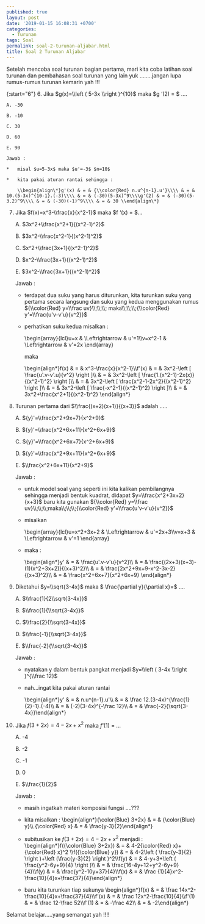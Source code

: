 ```yaml
---
published: true
layout: post
date: '2019-01-15 16:08:31 +0700'
categories:
  - Turunan
tags: Soal
permalink: soal-2-turunan-aljabar.html
title: Soal 2 Turunan Aljabar
---
```

Setelah mencoba soal turunan bagian pertama, mari kita coba latihan soal turunan dan pembahasan soal turunan yang lain yuk ……..jangan lupa rumus-rumus turunan kemarin yah !!!

{:start="6"}
6.  Jika $g(x)=\\left ( 5-3x \\right )^{10}$ maka $g ‘(2) = $ ….
    
    A. -30
    
    B. -10
    
    C. 30
    
    D. 60
    
    E. 90
    
    Jawab :
    
    *   misal $u=5-3x$ maka $u'=-3$ $n=10$
        
    *   kita pakai aturan rantai sehingga :
        
        \\begin{align\*}g'(x) & = & {\\color{Red} n.u^{n-1}.u'}\\\\ & = & 10.(5-3x)^{10-1}.(-3)\\\\ & = & (-30)(5-3x)^9\\\\g'(2) & = & (-30)(5-3.2)^9\\\\ & = & (-30)(-1)^9\\\\ & = & 30 \\end{align\*}
        
7.  Jika $f(x)=x^3-\\frac{x}{x^2-1}$ maka $f ‘(x) = $…
    
    A. $3x^2+\\frac{x^2+1}{(x^2-1)^2}$
    
    B. $3x^2-\\frac{x^2-1}{(x^2-1)^2}$
    
    C. $x^2+\\frac{3x+1}{(x^2-1)^2}$
    
    D. $x^2-\\frac{3x+1}{(x^2-1)^2}$
    
    E. $3x^2-\\frac{3x+1}{(x^2-1)^2}$
    
    Jawab :
    
    *   terdapat dua suku yang harus diturunkan, kita turunkan suku yang pertama secara langsung dan suku yang kedua menggunakan rumus ${\\color{Red} y=\\frac uv}\\;\\;\\; maka\\;\\;\\;{\\color{Red} y'=\\frac{u'v-v'u}{v^2}}$
        
    *   perhatikan suku kedua misalkan :
        
        \\begin{array}{lcl}u=x & \\Leftrightarrow & u'=1\\\\v=x^2-1 & \\Leftrightarrow & v'=2x \\end{array}
        
        maka
        
        \\begin{align\*}f(x) & = & x^3-\\frac{x}{x^2-1}\\\\f'(x) & = & 3x^2-\\left \[ \\frac{u'.v-v'.u}{v^2} \\right \]\\\\ & = & 3x^2-\\left \[ \\frac{1.(x^2-1)-2x(x)}{(x^2-1)^2} \\right \]\\\\ & = & 3x^2-\\left \[ \\frac{x^2-1-2x^2}{(x^2-1)^2} \\right \]\\\\ & = & 3x^2-\\left \[ \\frac{-x^2-1}{(x^2-1)^2} \\right \]\\\\ & = & 3x^2+\\frac{x^2+1}{(x^2-1)^2} \\end{align\*}
        
8.  Turunan pertama dari $\\frac{(x+2)(x+1)}{(x+3)}$ adalah …..
    
    A. ${y}'=\\frac{x^2+9x+7}{x^2+9}$
    
    B. ${y}'=\\frac{x^2+6x+11}{x^2+6x+9}$
    
    C. ${y}'=\\frac{x^2+6x+7}{x^2+6x+9}$
    
    D. ${y}'=\\frac{x^2+9x+11}{x^2+6x+9}$
    
    E. $\\frac{x^2+6x+11}{x^2+9}$
    
    Jawab :
    
    *   untuk model soal yang seperti ini kita kalikan pembilangnya sehingga menjadi bentuk kuadrat, didapat $y=\\frac{x^2+3x+2}{x+3}$ baru kita gunakan ${\\color{Red} y=\\frac uv}\\;\\;\\;maka\\;\\;\\;{\\color{Red} y'=\\frac{u'v-v'u}{v^2}}$
        
    *   misalkan
        
        \\begin{array}{lcl}u=x^2+3x+2 & \\Leftrightarrow & u'=2x+3\\\\v=x+3 & \\Leftrightarrow & v'=1 \\end{array}
        
    *   maka :
        
        \\begin{align\*}y' & = & \\frac{u'.v-v'u}{v^2}\\\\ & = & \\frac{(2x+3)(x+3)-(1)(x^2+3x+2)}{(x+3)^2}\\\\ & = & \\frac{2x^2+9x+9-x^2-3x-2}{(x+3)^2}\\\\ & = & \\frac{x^2+6x+7}{x^2+6x+9} \\end{align\*}
        
9.  Diketahui $y=\\sqrt{3-4x}$ maka $ \\frac{\\partial y}{\\partial x}=$ ….
    
    A. $\\frac{1}{2\\sqrt{3-4x}}$
    
    B. $\\frac{1}{\\sqrt{3-4x}}$
    
    C. $\\frac{2}{\\sqrt{3-4x}}$
    
    D. $\\frac{-1}{\\sqrt{3-4x}}$
    
    E. $\\frac{-2}{\\sqrt{3-4x}}$
    
    Jawab :
    
    *   nyatakan y dalam bentuk pangkat menjadi $y=\\left ( 3-4x \\right )^{\\frac 12}$
        
    *   nah…ingat kita pakai aturan rantai
        
        \\begin{align\*}y' & = & n.u^{n-1}.u'\\\\ & = & \\frac 12.(3-4x)^{\\frac{1}{2}-1}.(-4)\\\\ & = & (-2)(3-4x)^{-\\frac 12}\\\\ & = & \\frac{-2}{\\sqrt{3-4x}}\\end{align\*}
        
10. Jika $f(3+2x)=4-2x+x^2$ maka $f ‘ (1)$ = …
    
    A. -4
    
    B. -2
    
    C. -1
    
    D. 0
    
    E. $\\frac{1}{2}$
    
    Jawab :
    
    *   masih ingatkah materi komposisi fungsi ….???
    *   kita misalkan : \\begin{align\*}{\\color{Blue} 3+2x} & = & {\\color{Blue} y}\\\\ {\\color{Red} x} & = & \\frac{y-3}{2}\\end{align\*}
        
    *   subitusikan ke $f(3+2x)=4-2x+x^2$ menjadi : \\begin{align\*}f({\\color{Blue} 3+2x}) & = & 4-2{\\color{Red} x}+{\\color{Red} x}^2 \\\\f({\\color{Blue} y}) & = & 4-2\\left ( \\frac{y-3}{2} \\right )+\\left (\\frac{y-3}{2} \\right )^2\\\\f(y) & = & 4-y+3+\\left ( \\frac{y^2-6y+9}{4} \\right )\\\\ & = & \\frac{16-4y+12+y^2-6y+9}{4}\\\\f(y) & = & \\frac{y^2-10y+37}{4}\\\\f(x) & = & \\frac {1}{4}x^2-\\frac{10}{4}x+\\frac{37}{4}\\end{align\*}
        
    *   baru kita turunkan tiap sukunya \\begin{align\*}f(x) & = & \\frac 14x^2-\\frac{10}{4}x+\\frac{37}{4}\\\\f'(x) & = & \\frac 12x^2-\\frac{10}{4}\\\\f'(1) & = & \\frac 12-\\frac 52\\\\f'(1) & = & -\\frac 42\\\\ & = & -2\\end{align\*}
        

Selamat belajar…..yang semangat yah !!!!

